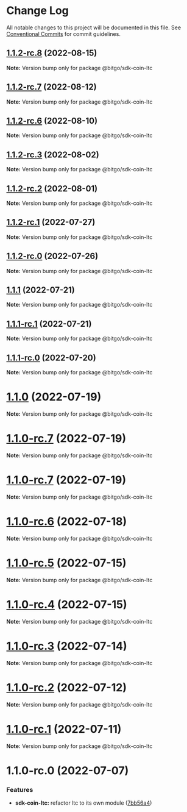 # Change Log

All notable changes to this project will be documented in this file.
See [Conventional Commits](https://conventionalcommits.org) for commit guidelines.

## [1.1.2-rc.8](https://github.com/BitGo/BitGoJS/compare/@bitgo/sdk-coin-ltc@1.1.2-rc.7...@bitgo/sdk-coin-ltc@1.1.2-rc.8) (2022-08-15)

**Note:** Version bump only for package @bitgo/sdk-coin-ltc





## [1.1.2-rc.7](https://github.com/BitGo/BitGoJS/compare/@bitgo/sdk-coin-ltc@1.1.2-rc.6...@bitgo/sdk-coin-ltc@1.1.2-rc.7) (2022-08-12)

**Note:** Version bump only for package @bitgo/sdk-coin-ltc





## [1.1.2-rc.6](https://github.com/BitGo/BitGoJS/compare/@bitgo/sdk-coin-ltc@1.1.2-rc.5...@bitgo/sdk-coin-ltc@1.1.2-rc.6) (2022-08-10)

**Note:** Version bump only for package @bitgo/sdk-coin-ltc





## [1.1.2-rc.3](https://github.com/BitGo/BitGoJS/compare/@bitgo/sdk-coin-ltc@1.1.2-rc.2...@bitgo/sdk-coin-ltc@1.1.2-rc.3) (2022-08-02)

**Note:** Version bump only for package @bitgo/sdk-coin-ltc





## [1.1.2-rc.2](https://github.com/BitGo/BitGoJS/compare/@bitgo/sdk-coin-ltc@1.1.2-rc.1...@bitgo/sdk-coin-ltc@1.1.2-rc.2) (2022-08-01)

**Note:** Version bump only for package @bitgo/sdk-coin-ltc





## [1.1.2-rc.1](https://github.com/BitGo/BitGoJS/compare/@bitgo/sdk-coin-ltc@1.1.2-rc.0...@bitgo/sdk-coin-ltc@1.1.2-rc.1) (2022-07-27)

**Note:** Version bump only for package @bitgo/sdk-coin-ltc





## [1.1.2-rc.0](https://github.com/BitGo/BitGoJS/compare/@bitgo/sdk-coin-ltc@1.1.1...@bitgo/sdk-coin-ltc@1.1.2-rc.0) (2022-07-26)

**Note:** Version bump only for package @bitgo/sdk-coin-ltc





## [1.1.1](https://github.com/BitGo/BitGoJS/compare/@bitgo/sdk-coin-ltc@1.1.1-rc.1...@bitgo/sdk-coin-ltc@1.1.1) (2022-07-21)

**Note:** Version bump only for package @bitgo/sdk-coin-ltc





## [1.1.1-rc.1](https://github.com/BitGo/BitGoJS/compare/@bitgo/sdk-coin-ltc@1.1.1-rc.0...@bitgo/sdk-coin-ltc@1.1.1-rc.1) (2022-07-21)

**Note:** Version bump only for package @bitgo/sdk-coin-ltc





## [1.1.1-rc.0](https://github.com/BitGo/BitGoJS/compare/@bitgo/sdk-coin-ltc@1.1.0...@bitgo/sdk-coin-ltc@1.1.1-rc.0) (2022-07-20)

**Note:** Version bump only for package @bitgo/sdk-coin-ltc





# [1.1.0](https://github.com/BitGo/BitGoJS/compare/@bitgo/sdk-coin-ltc@1.1.0-rc.7...@bitgo/sdk-coin-ltc@1.1.0) (2022-07-19)

**Note:** Version bump only for package @bitgo/sdk-coin-ltc





# [1.1.0-rc.7](https://github.com/BitGo/BitGoJS/compare/@bitgo/sdk-coin-ltc@1.1.0-rc.5...@bitgo/sdk-coin-ltc@1.1.0-rc.7) (2022-07-19)

**Note:** Version bump only for package @bitgo/sdk-coin-ltc

# [1.1.0-rc.7](https://github.com/BitGo/BitGoJS/compare/@bitgo/sdk-coin-ltc@1.1.0-rc.5...@bitgo/sdk-coin-ltc@1.1.0-rc.7) (2022-07-19)

**Note:** Version bump only for package @bitgo/sdk-coin-ltc

# [1.1.0-rc.6](https://github.com/BitGo/BitGoJS/compare/@bitgo/sdk-coin-ltc@1.1.0-rc.5...@bitgo/sdk-coin-ltc@1.1.0-rc.6) (2022-07-18)

**Note:** Version bump only for package @bitgo/sdk-coin-ltc

# [1.1.0-rc.5](https://github.com/BitGo/BitGoJS/compare/@bitgo/sdk-coin-ltc@1.1.0-rc.4...@bitgo/sdk-coin-ltc@1.1.0-rc.5) (2022-07-15)

**Note:** Version bump only for package @bitgo/sdk-coin-ltc

# [1.1.0-rc.4](https://github.com/BitGo/BitGoJS/compare/@bitgo/sdk-coin-ltc@1.1.0-rc.2...@bitgo/sdk-coin-ltc@1.1.0-rc.4) (2022-07-15)

**Note:** Version bump only for package @bitgo/sdk-coin-ltc

# [1.1.0-rc.3](https://github.com/BitGo/BitGoJS/compare/@bitgo/sdk-coin-ltc@1.1.0-rc.2...@bitgo/sdk-coin-ltc@1.1.0-rc.3) (2022-07-14)

**Note:** Version bump only for package @bitgo/sdk-coin-ltc

# [1.1.0-rc.2](https://github.com/BitGo/BitGoJS/compare/@bitgo/sdk-coin-ltc@1.1.0-rc.1...@bitgo/sdk-coin-ltc@1.1.0-rc.2) (2022-07-12)

**Note:** Version bump only for package @bitgo/sdk-coin-ltc

# [1.1.0-rc.1](https://github.com/BitGo/BitGoJS/compare/@bitgo/sdk-coin-ltc@1.1.0-rc.0...@bitgo/sdk-coin-ltc@1.1.0-rc.1) (2022-07-11)

**Note:** Version bump only for package @bitgo/sdk-coin-ltc

# 1.1.0-rc.0 (2022-07-07)

### Features

- **sdk-coin-ltc:** refactor ltc to its own module ([7bb56a4](https://github.com/BitGo/BitGoJS/commit/7bb56a44f4099d6caf853d1eeccfa6cd501a9f5e))

